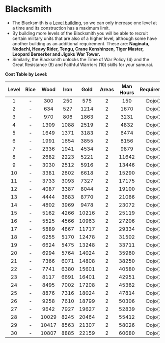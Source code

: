 # Blacksmith

- The Blacksmith is a [Level building](../index.md#types-of-buildings), so we can only increase one level at a time and its construction has a maximum limit.
- By building more levels of the Blacksmith you will be able to recruit certain military units that are also of a higher level, although some have another building as an additional requirement. These are: **Naginata, Nodachi, Heavy Rider, Tengu, Crane Kenshinzen, Tiger Master, Leopard Berserker and Jigoku War Tower.**
- Similarly, the Blacksmith unlocks the Time of War Policy (4) and the Great Resistance (8) and Faithful Warriors (10) skills for your samurai.

**Cost Table by Level:**

| Level | Rice  | Wood  | Iron  | Gold  | Areas | Man Hours | Requirement | Máx. level |
| :---: | :---: | :---: | :---: | :---: | :---: | :-------: | :---------: | :--------: |
|   1   |   -   |  300  |  250  |  575  |   2   |    150    |   Dojo(1)   |     30     |
|   2   |   -   |  634  |  527  | 1214  |   2   |   1670    |   Dojo(1)   |     30     |
|   3   |   -   |  970  |  806  | 1863  |   2   |   3231    |   Dojo(1)   |     30     |
|   4   |   -   | 1309  | 1088  | 2519  |   2   |   4832    |   Dojo(1)   |     30     |
|   5   |   -   | 1649  | 1371  | 3183  |   2   |   6474    |   Dojo(1)   |     30     |
|   6   |   -   | 1991  | 1654  | 3855  |   2   |   8156    |   Dojo(1)   |     30     |
|   7   |   -   | 2336  | 1941  | 4534  |   2   |   9879    |   Dojo(1)   |     30     |
|   8   |   -   | 2682  | 2223  | 5221  |   2   |   11642   |   Dojo(1)   |     30     |
|   9   |   -   | 3030  | 2512  | 5916  |   2   |   13446   |   Dojo(1)   |     30     |
|  10   |   -   | 3381  | 2802  | 6618  |   2   |   15290   |   Dojo(1)   |     30     |
|  11   |   -   | 3733  | 3093  | 7327  |   2   |   17175   |   Dojo(1)   |     30     |
|  12   |   -   | 4087  | 3387  | 8044  |   2   |   19100   |   Dojo(1)   |     30     |
|  13   |   -   | 4444  | 3683  | 8770  |   2   |   21066   |   Dojo(1)   |     30     |
|  14   |   -   | 4802  | 3969  | 9478  |   2   |   23072   |   Dojo(1)   |     30     |
|  15   |   -   | 5162  | 4266  | 10216 |   2   |   25119   |   Dojo(1)   |     30     |
|  16   |   -   | 5525  | 4566  | 10963 |   2   |   27206   |   Dojo(1)   |     30     |
|  17   |   -   | 5889  | 4867  | 11717 |   2   |   29334   |   Dojo(1)   |     30     |
|  18   |   -   | 6255  | 5170  | 12478 |   2   |   31502   |   Dojo(1)   |     30     |
|  19   |   -   | 6624  | 5475  | 13248 |   2   |   33711   |   Dojo(1)   |     30     |
|  20   |   -   | 6994  | 5764  | 14024 |   2   |   35960   |   Dojo(1)   |     30     |
|  21   |   -   | 7366  | 6071  | 14808 |   2   |   38250   |   Dojo(1)   |     30     |
|  22   |   -   | 7741  | 6380  | 15601 |   2   |   40580   |   Dojo(1)   |     30     |
|  23   |   -   | 8117  | 6691  | 16401 |   2   |   42951   |   Dojo(1)   |     30     |
|  24   |   -   | 8495  | 7002  | 17208 |   2   |   45362   |   Dojo(1)   |     30     |
|  25   |   -   | 8876  | 7316  | 18024 |   2   |   47814   |   Dojo(1)   |     30     |
|  26   |   -   | 9258  | 7610  | 18799 |   2   |   50306   |   Dojo(1)   |     30     |
|  27   |   -   | 9642  | 7927  | 19627 |   2   |   52839   |   Dojo(1)   |     30     |
|  28   |   -   | 10029 | 8245  | 20464 |   2   |   55412   |   Dojo(1)   |     30     |
|  29   |   -   | 10417 | 8563  | 21307 |   2   |   58026   |   Dojo(1)   |     30     |
|  30   |   -   | 10807 | 8885  | 22159 |   2   |   60680   |   Dojo(1)   |     30     |
